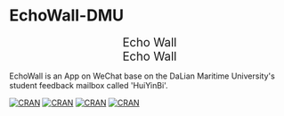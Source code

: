 # EchoWall-DMU

<div align="center" style="font-size:1.5em">
  <img rel="https://github.com/REDMedis/EchoWall-DMU/blob/master/EchoWall_Logo2.png" style="margin:0">Echo Wall</img>
  <p style="margin:0">Echo Wall</p>
</div>

EchoWall is an App on WeChat base on the DaLian Maritime University's student feedback mailbox called 'HuiYinBi'.

[![CRAN](https://img.shields.io/badge/release-v2.0.0-ff69b4.svg)](https://github.com/REDMedis/EchoWall-DMU)
[![CRAN](https://img.shields.io/badge/node-v10.10.0-brightgreen.svg)](https://nodejs.org/zh-cn/)
[![CRAN](https://img.shields.io/badge/Data-DMU----echo-66ccff.svg)](http://oa.dlmu.edu.cn/echoWall/listEchoWall.do)
[![CRAN](https://img.shields.io/cran/l/devtools.svg)](https://github.com/REDMedis/EchoWall-DMU/blob/master/LICENSE)



